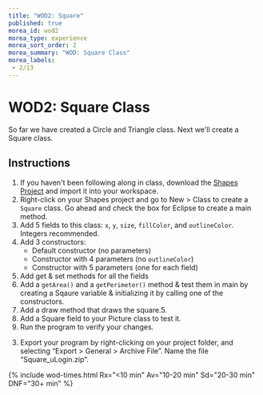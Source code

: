 ```yaml
---
title: "WOD2: Square"
published: true
morea_id: wod2
morea_type: experience
morea_sort_order: 2
morea_summary: "WOD: Square Class"
morea_labels:
 - 2/13
---
```


# WOD2: Square Class

So far we have created a Circle and Triangle class. Next we'll create a Square class.

## Instructions

<!--1. *Start your timer* -->
1. If you haven't been following along in class, download the [Shapes Project](Shapes_pwod2.zip) and import it into your workspace.
2. Right-click on your Shapes project and go to New > Class to create a `Square` class. Go ahead and check the box for Eclipse to create a main method.
1. Add 5 fields to this class: `x`, `y`, `size`, `fillColor`, and `outlineColor`. Integers recommended.
2. Add 3 constructors:
    * Default constructor (no parameters)
    * Constructor with 4 parameters (no `outlineColor`)
    * Constructor with 5 parameters (one for each field)
3. Add get & set methods for all the fields
4. Add a `getArea()` and a `getPerimeter()` method & test them in main by creating a Sqaure variable & initializing it by calling one of the constructors.
4. Add a draw method that draws the square.5. 
4. Add a Square field to your Picture class to test it.
2. Run the program to verify your changes.
<!--1. *Stop your timer*-->
3. Export your program by right-clicking on your project folder, and selecting “Export > General > Archive File”. Name the file “Square_uLogin.zip”.

{% include wod-times.html Rx="<10 min" Av="10-20 min" Sd="20-30 min" DNF="30+ min" %}

<!--## Demonstration

 Once you've finished doing the WOD a single time, watch me do it:

{% include youtube.html id="dnU6XB0O8Nk" %}

{% include wod-warning.html %}

### My Final Project

[Shapes_pwod2.zip](Shapes_pwod2.zip)-->